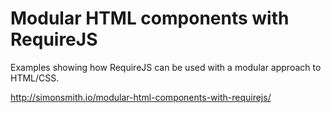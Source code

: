 # Modular HTML components with RequireJS
Examples showing how RequireJS can be used with a modular approach to HTML/CSS.

http://simonsmith.io/modular-html-components-with-requirejs/